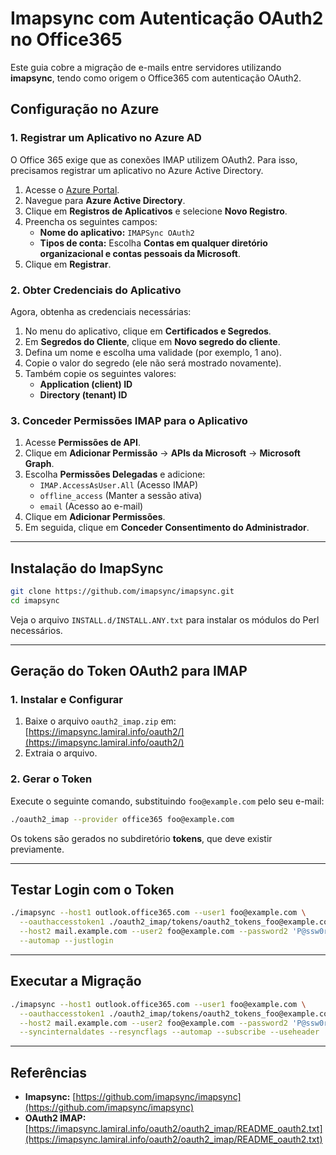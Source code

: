 # Imapsync com Autenticação OAuth2 no Office365

Este guia cobre a migração de e-mails entre servidores utilizando **imapsync**, tendo como origem o Office365 com autenticação OAuth2.

## Configuração no Azure

### 1. Registrar um Aplicativo no Azure AD
O Office 365 exige que as conexões IMAP utilizem OAuth2. Para isso, precisamos registrar um aplicativo no Azure Active Directory.

1. Acesse o [Azure Portal](https://portal.azure.com).
2. Navegue para **Azure Active Directory**.
3. Clique em **Registros de Aplicativos** e selecione **Novo Registro**.
4. Preencha os seguintes campos:
   - **Nome do aplicativo:** `IMAPSync OAuth2`
   - **Tipos de conta:** Escolha **Contas em qualquer diretório organizacional e contas pessoais da Microsoft**.
5. Clique em **Registrar**.

### 2. Obter Credenciais do Aplicativo
Agora, obtenha as credenciais necessárias:

1. No menu do aplicativo, clique em **Certificados e Segredos**.
2. Em **Segredos do Cliente**, clique em **Novo segredo do cliente**.
3. Defina um nome e escolha uma validade (por exemplo, 1 ano).
4. Copie o valor do segredo (ele não será mostrado novamente).
5. Também copie os seguintes valores:
   - **Application (client) ID**
   - **Directory (tenant) ID**

### 3. Conceder Permissões IMAP para o Aplicativo

1. Acesse **Permissões de API**.
2. Clique em **Adicionar Permissão** → **APIs da Microsoft** → **Microsoft Graph**.
3. Escolha **Permissões Delegadas** e adicione:
   - `IMAP.AccessAsUser.All` (Acesso IMAP)
   - `offline_access` (Manter a sessão ativa)
   - `email` (Acesso ao e-mail)
4. Clique em **Adicionar Permissões**.
5. Em seguida, clique em **Conceder Consentimento do Administrador**.

---

## Instalação do ImapSync

```bash
git clone https://github.com/imapsync/imapsync.git
cd imapsync
```

Veja o arquivo `INSTALL.d/INSTALL.ANY.txt` para instalar os módulos do Perl necessários.

---

## Geração do Token OAuth2 para IMAP

### 1. Instalar e Configurar

1. Baixe o arquivo `oauth2_imap.zip` em:
   [https://imapsync.lamiral.info/oauth2/](https://imapsync.lamiral.info/oauth2/)
2. Extraia o arquivo.

### 2. Gerar o Token

Execute o seguinte comando, substituindo `foo@example.com` pelo seu e-mail:

```bash
./oauth2_imap --provider office365 foo@example.com
```

Os tokens são gerados no subdiretório **tokens**, que deve existir previamente.

---

## Testar Login com o Token

```bash
./imapsync --host1 outlook.office365.com --user1 foo@example.com \
  --oauthaccesstoken1 ./oauth2_imap/tokens/oauth2_tokens_foo@example.com.txt \
  --host2 mail.example.com --user2 foo@example.com --password2 'P@ssw0rd' \
  --automap --justlogin
```

---

## Executar a Migração

```bash
./imapsync --host1 outlook.office365.com --user1 foo@example.com \
  --oauthaccesstoken1 ./oauth2_imap/tokens/oauth2_tokens_foo@example.com.txt \
  --host2 mail.example.com --user2 foo@example.com --password2 'P@ssw0rd' \
  --syncinternaldates --resyncflags --automap --subscribe --useheader 'Message-ID' --skipsize
```

---

## Referências
- **Imapsync:** [https://github.com/imapsync/imapsync](https://github.com/imapsync/imapsync)
- **OAuth2 IMAP:** [https://imapsync.lamiral.info/oauth2/oauth2_imap/README_oauth2.txt](https://imapsync.lamiral.info/oauth2/oauth2_imap/README_oauth2.txt)


